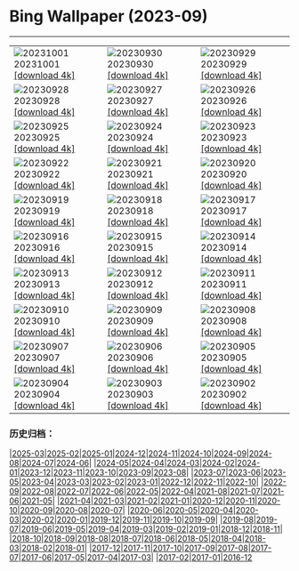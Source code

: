 # Bing Wallpaper (2023-09)
**************

<table><tr><td><img class="wallpaper" src="https://www.bing.com/th?id=OHR.LakeBledSunrise_EN-GB9672401018_1920x1080.jpg" alt="20231001"> 20231001 <a class="wallpaper_link" href="https://www.bing.com/th?id=OHR.LakeBledSunrise_EN-GB9672401018_UHD.jpg">[download 4k]</a></td><td><img class="wallpaper" src="https://www.bing.com/th?id=OHR.ShenandoahFoliage_EN-GB8387837899_1920x1080.jpg" alt="20230930"> 20230930 <a class="wallpaper_link" href="https://www.bing.com/th?id=OHR.ShenandoahFoliage_EN-GB8387837899_UHD.jpg">[download 4k]</a></td><td><img class="wallpaper" src="https://www.bing.com/th?id=OHR.CastleCoch_EN-GB9159929259_1920x1080.jpg" alt="20230929"> 20230929 <a class="wallpaper_link" href="https://www.bing.com/th?id=OHR.CastleCoch_EN-GB9159929259_UHD.jpg">[download 4k]</a></td></tr><tr><td><img class="wallpaper" src="https://www.bing.com/th?id=OHR.MaritimeDay_EN-GB2013820526_1920x1080.jpg" alt="20230928"> 20230928 <a class="wallpaper_link" href="https://www.bing.com/th?id=OHR.MaritimeDay_EN-GB2013820526_UHD.jpg">[download 4k]</a></td><td><img class="wallpaper" src="https://www.bing.com/th?id=OHR.CapriKrupp_EN-GB1711538979_1920x1080.jpg" alt="20230927"> 20230927 <a class="wallpaper_link" href="https://www.bing.com/th?id=OHR.CapriKrupp_EN-GB1711538979_UHD.jpg">[download 4k]</a></td><td><img class="wallpaper" src="https://www.bing.com/th?id=OHR.VeniceSkatePark_EN-GB1268755074_1920x1080.jpg" alt="20230926"> 20230926 <a class="wallpaper_link" href="https://www.bing.com/th?id=OHR.VeniceSkatePark_EN-GB1268755074_UHD.jpg">[download 4k]</a></td></tr><tr><td><img class="wallpaper" src="https://www.bing.com/th?id=OHR.GlacierBayOtter_EN-GB0453826385_1920x1080.jpg" alt="20230925"> 20230925 <a class="wallpaper_link" href="https://www.bing.com/th?id=OHR.GlacierBayOtter_EN-GB0453826385_UHD.jpg">[download 4k]</a></td><td><img class="wallpaper" src="https://www.bing.com/th?id=OHR.FraserRiverBC_EN-GB9942100747_1920x1080.jpg" alt="20230924"> 20230924 <a class="wallpaper_link" href="https://www.bing.com/th?id=OHR.FraserRiverBC_EN-GB9942100747_UHD.jpg">[download 4k]</a></td><td><img class="wallpaper" src="https://www.bing.com/th?id=OHR.CottonwoodCanyon_EN-GB8971789490_1920x1080.jpg" alt="20230923"> 20230923 <a class="wallpaper_link" href="https://www.bing.com/th?id=OHR.CottonwoodCanyon_EN-GB8971789490_UHD.jpg">[download 4k]</a></td></tr><tr><td><img class="wallpaper" src="https://www.bing.com/th?id=OHR.CastellyGwyntUK_EN-GB8170990563_1920x1080.jpg" alt="20230922"> 20230922 <a class="wallpaper_link" href="https://www.bing.com/th?id=OHR.CastellyGwyntUK_EN-GB8170990563_UHD.jpg">[download 4k]</a></td><td><img class="wallpaper" src="https://www.bing.com/th?id=OHR.NobelNorway_EN-GB0832843869_1920x1080.jpg" alt="20230921"> 20230921 <a class="wallpaper_link" href="https://www.bing.com/th?id=OHR.NobelNorway_EN-GB0832843869_UHD.jpg">[download 4k]</a></td><td><img class="wallpaper" src="https://www.bing.com/th?id=OHR.ArkadiaPark_EN-GB2489372021_1920x1080.jpg" alt="20230920"> 20230920 <a class="wallpaper_link" href="https://www.bing.com/th?id=OHR.ArkadiaPark_EN-GB2489372021_UHD.jpg">[download 4k]</a></td></tr><tr><td><img class="wallpaper" src="https://www.bing.com/th?id=OHR.SplugenPass_EN-GB9412649229_1920x1080.jpg" alt="20230919"> 20230919 <a class="wallpaper_link" href="https://www.bing.com/th?id=OHR.SplugenPass_EN-GB9412649229_UHD.jpg">[download 4k]</a></td><td><img class="wallpaper" src="https://www.bing.com/th?id=OHR.MilkyWayPortugal_EN-GB2637293703_1920x1080.jpg" alt="20230918"> 20230918 <a class="wallpaper_link" href="https://www.bing.com/th?id=OHR.MilkyWayPortugal_EN-GB2637293703_UHD.jpg">[download 4k]</a></td><td><img class="wallpaper" src="https://www.bing.com/th?id=OHR.CubanTody_EN-GB2696201418_1920x1080.jpg" alt="20230917"> 20230917 <a class="wallpaper_link" href="https://www.bing.com/th?id=OHR.CubanTody_EN-GB2696201418_UHD.jpg">[download 4k]</a></td></tr><tr><td><img class="wallpaper" src="https://www.bing.com/th?id=OHR.OktoberfestWorkers_EN-GB2543811228_1920x1080.jpg" alt="20230916"> 20230916 <a class="wallpaper_link" href="https://www.bing.com/th?id=OHR.OktoberfestWorkers_EN-GB2543811228_UHD.jpg">[download 4k]</a></td><td><img class="wallpaper" src="https://www.bing.com/th?id=OHR.GlenariffForest_EN-GB9562740615_1920x1080.jpg" alt="20230915"> 20230915 <a class="wallpaper_link" href="https://www.bing.com/th?id=OHR.GlenariffForest_EN-GB9562740615_UHD.jpg">[download 4k]</a></td><td><img class="wallpaper" src="https://www.bing.com/th?id=OHR.MongoliaHorses_EN-GB2849288889_1920x1080.jpg" alt="20230914"> 20230914 <a class="wallpaper_link" href="https://www.bing.com/th?id=OHR.MongoliaHorses_EN-GB2849288889_UHD.jpg">[download 4k]</a></td></tr><tr><td><img class="wallpaper" src="https://www.bing.com/th?id=OHR.HemakutaHill_EN-GB2976067612_1920x1080.jpg" alt="20230913"> 20230913 <a class="wallpaper_link" href="https://www.bing.com/th?id=OHR.HemakutaHill_EN-GB2976067612_UHD.jpg">[download 4k]</a></td><td><img class="wallpaper" src="https://www.bing.com/th?id=OHR.NorthSeaStairs_EN-GB3021301291_1920x1080.jpg" alt="20230912"> 20230912 <a class="wallpaper_link" href="https://www.bing.com/th?id=OHR.NorthSeaStairs_EN-GB3021301291_UHD.jpg">[download 4k]</a></td><td><img class="wallpaper" src="https://www.bing.com/th?id=OHR.AyutthayaTemple_EN-GB3078921949_1920x1080.jpg" alt="20230911"> 20230911 <a class="wallpaper_link" href="https://www.bing.com/th?id=OHR.AyutthayaTemple_EN-GB3078921949_UHD.jpg">[download 4k]</a></td></tr><tr><td><img class="wallpaper" src="https://www.bing.com/th?id=OHR.MarathonMedoc_EN-GB3127993394_1920x1080.jpg" alt="20230910"> 20230910 <a class="wallpaper_link" href="https://www.bing.com/th?id=OHR.MarathonMedoc_EN-GB3127993394_UHD.jpg">[download 4k]</a></td><td><img class="wallpaper" src="https://www.bing.com/th?id=OHR.LastNightofProm_EN-GB3177551517_1920x1080.jpg" alt="20230909"> 20230909 <a class="wallpaper_link" href="https://www.bing.com/th?id=OHR.LastNightofProm_EN-GB3177551517_UHD.jpg">[download 4k]</a></td><td><img class="wallpaper" src="https://www.bing.com/th?id=OHR.BathCircus_EN-GB3224549053_1920x1080.jpg" alt="20230908"> 20230908 <a class="wallpaper_link" href="https://www.bing.com/th?id=OHR.BathCircus_EN-GB3224549053_UHD.jpg">[download 4k]</a></td></tr><tr><td><img class="wallpaper" src="https://www.bing.com/th?id=OHR.CamelsAbove_EN-GB1942537770_1920x1080.jpg" alt="20230907"> 20230907 <a class="wallpaper_link" href="https://www.bing.com/th?id=OHR.CamelsAbove_EN-GB1942537770_UHD.jpg">[download 4k]</a></td><td><img class="wallpaper" src="https://www.bing.com/th?id=OHR.CreteHarbor_EN-GB2096168331_1920x1080.jpg" alt="20230906"> 20230906 <a class="wallpaper_link" href="https://www.bing.com/th?id=OHR.CreteHarbor_EN-GB2096168331_UHD.jpg">[download 4k]</a></td><td><img class="wallpaper" src="https://www.bing.com/th?id=OHR.MountSegla_EN-GB2161222967_1920x1080.jpg" alt="20230905"> 20230905 <a class="wallpaper_link" href="https://www.bing.com/th?id=OHR.MountSegla_EN-GB2161222967_UHD.jpg">[download 4k]</a></td></tr><tr><td><img class="wallpaper" src="https://www.bing.com/th?id=OHR.JejuIsland_EN-GB2230052503_1920x1080.jpg" alt="20230904"> 20230904 <a class="wallpaper_link" href="https://www.bing.com/th?id=OHR.JejuIsland_EN-GB2230052503_UHD.jpg">[download 4k]</a></td><td><img class="wallpaper" src="https://www.bing.com/th?id=OHR.ManhattanAerial_EN-GB2295175560_1920x1080.jpg" alt="20230903"> 20230903 <a class="wallpaper_link" href="https://www.bing.com/th?id=OHR.ManhattanAerial_EN-GB2295175560_UHD.jpg">[download 4k]</a></td><td><img class="wallpaper" src="https://www.bing.com/th?id=OHR.HadriansWallUK_EN-GB6069588482_1920x1080.jpg" alt="20230902"> 20230902 <a class="wallpaper_link" href="https://www.bing.com/th?id=OHR.HadriansWallUK_EN-GB6069588482_UHD.jpg">[download 4k]</a></td></tr></table>

### 历史归档：

|[2025-03](/../2025-03/2025-03.md)|[2025-02](/../2025-02/2025-02.md)|[2025-01](/../2025-01/2025-01.md)|[2024-12](/../2024-12/2024-12.md)|[2024-11](/../2024-11/2024-11.md)|[2024-10](/../2024-10/2024-10.md)|[2024-09](/../2024-09/2024-09.md)|[2024-08](/../2024-08/2024-08.md)|[2024-07](/../2024-07/2024-07.md)|[2024-06](/../2024-06/2024-06.md)|
|[2024-05](/../2024-05/2024-05.md)|[2024-04](/../2024-04/2024-04.md)|[2024-03](/../2024-03/2024-03.md)|[2024-02](/../2024-02/2024-02.md)|[2024-01](/../2024-01/2024-01.md)|[2023-12](/../2023-12/2023-12.md)|[2023-11](/../2023-11/2023-11.md)|[2023-10](/../2023-10/2023-10.md)|[2023-09](/2023-09.md)|[2023-08](/../2023-08/2023-08.md)|
|[2023-07](/../2023-07/2023-07.md)|[2023-06](/../2023-06/2023-06.md)|[2023-05](/../2023-05/2023-05.md)|[2023-04](/../2023-04/2023-04.md)|[2023-03](/../2023-03/2023-03.md)|[2023-02](/../2023-02/2023-02.md)|[2023-01](/../2023-01/2023-01.md)|[2022-12](/../2022-12/2022-12.md)|[2022-11](/../2022-11/2022-11.md)|[2022-10](/../2022-10/2022-10.md)|
|[2022-09](/../2022-09/2022-09.md)|[2022-08](/../2022-08/2022-08.md)|[2022-07](/../2022-07/2022-07.md)|[2022-06](/../2022-06/2022-06.md)|[2022-05](/../2022-05/2022-05.md)|[2022-04](/../2022-04/2022-04.md)|[2021-08](/../2021-08/2021-08.md)|[2021-07](/../2021-07/2021-07.md)|[2021-06](/../2021-06/2021-06.md)|[2021-05](/../2021-05/2021-05.md)|
|[2021-04](/../2021-04/2021-04.md)|[2021-03](/../2021-03/2021-03.md)|[2021-02](/../2021-02/2021-02.md)|[2021-01](/../2021-01/2021-01.md)|[2020-12](/../2020-12/2020-12.md)|[2020-11](/../2020-11/2020-11.md)|[2020-10](/../2020-10/2020-10.md)|[2020-09](/../2020-09/2020-09.md)|[2020-08](/../2020-08/2020-08.md)|[2020-07](/../2020-07/2020-07.md)|
|[2020-06](/../2020-06/2020-06.md)|[2020-05](/../2020-05/2020-05.md)|[2020-04](/../2020-04/2020-04.md)|[2020-03](/../2020-03/2020-03.md)|[2020-02](/../2020-02/2020-02.md)|[2020-01](/../2020-01/2020-01.md)|[2019-12](/../2019-12/2019-12.md)|[2019-11](/../2019-11/2019-11.md)|[2019-10](/../2019-10/2019-10.md)|[2019-09](/../2019-09/2019-09.md)|
|[2019-08](/../2019-08/2019-08.md)|[2019-07](/../2019-07/2019-07.md)|[2019-06](/../2019-06/2019-06.md)|[2019-05](/../2019-05/2019-05.md)|[2019-04](/../2019-04/2019-04.md)|[2019-03](/../2019-03/2019-03.md)|[2019-02](/../2019-02/2019-02.md)|[2019-01](/../2019-01/2019-01.md)|[2018-12](/../2018-12/2018-12.md)|[2018-11](/../2018-11/2018-11.md)|
|[2018-10](/../2018-10/2018-10.md)|[2018-09](/../2018-09/2018-09.md)|[2018-08](/../2018-08/2018-08.md)|[2018-07](/../2018-07/2018-07.md)|[2018-06](/../2018-06/2018-06.md)|[2018-05](/../2018-05/2018-05.md)|[2018-04](/../2018-04/2018-04.md)|[2018-03](/../2018-03/2018-03.md)|[2018-02](/../2018-02/2018-02.md)|[2018-01](/../2018-01/2018-01.md)|
|[2017-12](/../2017-12/2017-12.md)|[2017-11](/../2017-11/2017-11.md)|[2017-10](/../2017-10/2017-10.md)|[2017-09](/../2017-09/2017-09.md)|[2017-08](/../2017-08/2017-08.md)|[2017-07](/../2017-07/2017-07.md)|[2017-06](/../2017-06/2017-06.md)|[2017-05](/../2017-05/2017-05.md)|[2017-04](/../2017-04/2017-04.md)|[2017-03](/../2017-03/2017-03.md)|
|[2017-02](/../2017-02/2017-02.md)|[2017-01](/../2017-01/2017-01.md)|[2016-12](/../2016-12/2016-12.md)